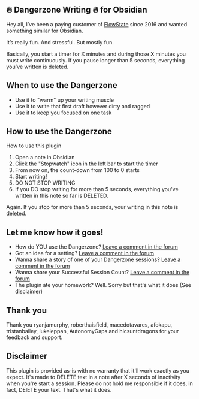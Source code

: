 ## 🔥 Dangerzone Writing 🔥 for Obsidian

Hey all, I’ve been a paying customer of [FlowState](https://apps.apple.com/de/app/flowstate/id1060276201) since 2016 and wanted something similar for Obsidian.

It’s really fun. And stressful. But mostly fun.

Basically, you start a timer for X minutes and during those X minutes you must write continuously. If you pause longer than 5 seconds, everything you’ve written is deleted.

## When to use the Dangerzone

- Use it to "warm" up your writing muscle
- Use it to write that first draft however dirty and ragged
- Use it to keep you focused on one task

## How to use the Dangerzone

How to use this plugin

1. Open a note in Obsidian
2. Click the "Stopwatch" icon in the left bar to start the timer
3. From now on, the count-down from 100 to 0 starts
4. Start writing!
5. DO NOT STOP WRITING
6. If you DO stop writing for more than 5 seconds, everything you've written in this note so far is DELETED.

Again. If you stop for more than 5 seconds, your writing in this note is deleted. 

## Let me know how it goes!

- How do YOU use the Dangerzone? [Leave a comment in the forum](https://forum.obsidian.md/t/dangerzone-flowstate-like-plugin-prototype/8776)
- Got an idea for a setting? [Leave a comment in the forum](https://forum.obsidian.md/t/dangerzone-flowstate-like-plugin-prototype/8776)
- Wanna share a story of one of your Dangerzone sessions? [Leave a comment in the forum](https://forum.obsidian.md/t/dangerzone-flowstate-like-plugin-prototype/8776)
- Wanna share your Successful Session Count? [Leave a comment in the forum](https://forum.obsidian.md/t/dangerzone-flowstate-like-plugin-prototype/8776)
- The plugin ate your homework? Well. Sorry but that's what it does (See disclaimer)

## Thank you 

Thank you ryanjamurphy, roberthaisfield, macedotavares, afokapu, tristanbailey, lukeleppan, AutonomyGaps and hicsuntdragons for your feedback and support.

## Disclaimer

This plugin is provided as-is with no warranty that it'll work exactly as you expect. It's made to DELETE text in a note after X seconds of inactivity when you're start a session. Please do not hold me responsible if it does, in fact, DElETE your text. That's what it does.